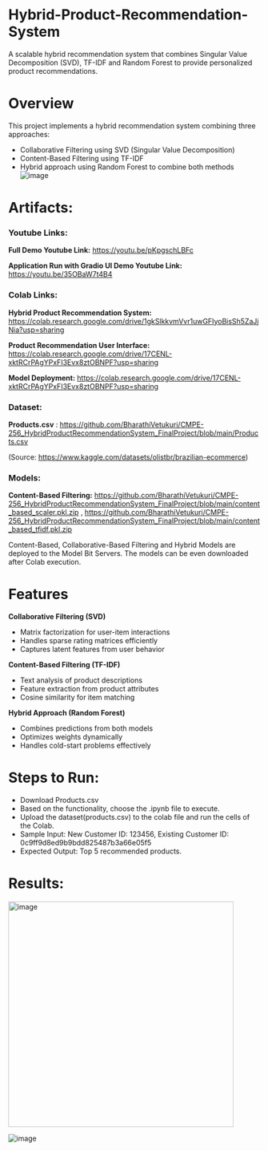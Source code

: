 # Hybrid-Product-Recommendation-System

A scalable hybrid recommendation system that combines Singular Value Decomposition (SVD), TF-IDF and Random Forest to provide personalized product recommendations.

# Overview

This project implements a hybrid recommendation system combining three approaches:
- Collaborative Filtering using SVD (Singular Value Decomposition)
- Content-Based Filtering using TF-IDF
- Hybrid approach using Random Forest to combine both methods
![image](https://github.com/user-attachments/assets/a3012dee-2b11-413b-9d61-13d2905c2228)

# Artifacts:

### Youtube Links:

**Full Demo Youtube Link:** https://youtu.be/pKpgschLBFc 

**Application Run with Gradio UI Demo Youtube Link:** https://youtu.be/35OBaW7t4B4 

### Colab Links:

**Hybrid Product Recommendation System:** https://colab.research.google.com/drive/1gkSlkkvmVvr1uwGFIyoBisSh5ZaJjNia?usp=sharing 

**Product Recommendation User Interface:** https://colab.research.google.com/drive/17CENL-xktRCrPAgYPxFI3Evx8ztOBNPF?usp=sharing 

**Model Deployment:** https://colab.research.google.com/drive/17CENL-xktRCrPAgYPxFI3Evx8ztOBNPF?usp=sharing

### Dataset:

**Products.csv** :  https://github.com/BharathiVetukuri/CMPE-256_HybridProductRecommendationSystem_FinalProject/blob/main/Products.csv 

(Source: https://www.kaggle.com/datasets/olistbr/brazilian-ecommerce) 

### Models:

**Content-Based Filtering:** https://github.com/BharathiVetukuri/CMPE-256_HybridProductRecommendationSystem_FinalProject/blob/main/content_based_scaler.pkl.zip , https://github.com/BharathiVetukuri/CMPE-256_HybridProductRecommendationSystem_FinalProject/blob/main/content_based_tfidf.pkl.zip 

Content-Based, Collaborative-Based Filtering and Hybrid Models are deployed to the Model Bit Servers. The models can be even downloaded after Colab execution.

# Features

**Collaborative Filtering (SVD)**
- Matrix factorization for user-item interactions
- Handles sparse rating matrices efficiently
- Captures latent features from user behavior

**Content-Based Filtering (TF-IDF)**
- Text analysis of product descriptions
- Feature extraction from product attributes
- Cosine similarity for item matching

**Hybrid Approach (Random Forest)**
- Combines predictions from both models
- Optimizes weights dynamically
- Handles cold-start problems effectively

# Steps to Run:

* Download Products.csv
* Based on the functionality, choose the .ipynb file to execute.
* Upload the dataset(products.csv) to the colab file and run the cells of the Colab.
* Sample Input: New Customer ID: 123456, Existing Customer ID: 0c9ff9d8ed9b9bdd825487b3a66e05f5  
* Expected Output: Top 5 recommended products.

# Results:

<img width="450" alt="image" src="https://github.com/user-attachments/assets/40df5561-bd5e-4c46-b38d-d093fa96fbd0">

![image](https://github.com/user-attachments/assets/bcd1c74e-9679-4bdc-bce6-b27234d2294e)

